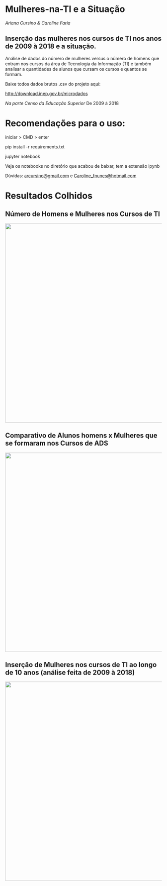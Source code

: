 # Mulheres-na-TI e a Situação
*Ariana Cursino & Caroline Faria*


## Inserção das mulheres nos cursos de TI nos anos de 2009 à 2018 e a situação.

Análise de dados do número de mulheres versus o número de homens que entram nos cursos da área de Tecnologia da Informação (TI) e também analisar a quantidades de alunos que cursam os cursos e quantos se formam.


Baixe todos dados brutos .csv do projeto aqui:<p>
http://download.inep.gov.br/microdados

*Na parte Censo da Educação Superior*
De 2009 à 2018

# Recomendações para o uso:

iniciar > CMD > enter

pip install -r requirements.txt

jupyter notebook

Veja os notebooks no diretório que acabou de baixar, tem a extensão ipynb

Dúvidas: arcursino@gmail.com e Caroline_fnunes@hotmail.com 

# Resultados Colhidos

## Número de Homens e Mulheres nos Cursos de TI

<div align="center">
    <img src="/home/ariana/projetos/analise/sexo.png" width="640" />
    <div height="2"></div>
</div>

## Comparativo de Alunos homens x Mulheres que se formaram nos Cursos de ADS 

<div align="center">
    <img src="/home/ariana/projetos/analise/formados_ads.png" width="640" />
    <div height="2"></div>
</div>

## Inserção de Mulheres nos cursos de TI ao longo de 10 anos (análise feita de 2009 à 2018)

<div align="center">
    <img src="/home/ariana/projetos/analise/mulherxhomem.png" width="640" />
    <div height="2"></div>
</div>